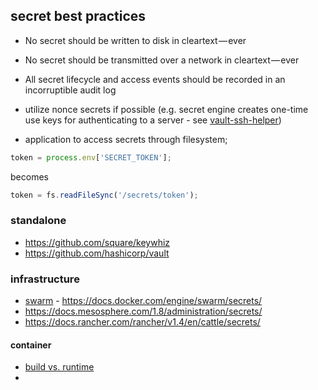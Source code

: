 ## secret best practices

* No secret should be written to disk in cleartext — ever
* No secret should be transmitted over a network in cleartext — ever
* All secret lifecycle and access events should be recorded in an incorruptible audit log
* utilize nonce secrets if possible (e.g. secret engine creates one-time use keys for authenticating to a server - see [vault-ssh-helper](https://github.com/hashicorp/vault-ssh-helper))

* application to access secrets through filesystem;
```js
token = process.env['SECRET_TOKEN'];
```
becomes
```js
token = fs.readFileSync('/secrets/token');
```


### standalone

* https://github.com/square/keywhiz
* https://github.com/hashicorp/vault

### infrastructure

* [swarm](swarm.md) - https://docs.docker.com/engine/swarm/secrets/
* https://docs.mesosphere.com/1.8/administration/secrets/
* https://docs.rancher.com/rancher/v1.4/en/cattle/secrets/



#### container

* [build vs. runtime](build-vs-runtime.md)
*
